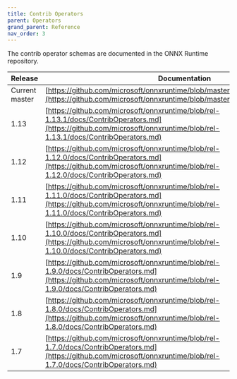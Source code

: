 ```yaml
---
title: Contrib Operators
parent: Operators
grand_parent: Reference
nav_order: 3
---
```


The contrib operator schemas are documented in the ONNX Runtime repository.

| Release | Documentation |
|---------|---------------|
| Current master | [https://github.com/microsoft/onnxruntime/blob/master/docs/ContribOperators.md](https://github.com/microsoft/onnxruntime/blob/master/docs/ContribOperators.md) |
| 1.13 | [https://github.com/microsoft/onnxruntime/blob/rel-1.13.1/docs/ContribOperators.md](https://github.com/microsoft/onnxruntime/blob/rel-1.13.1/docs/ContribOperators.md)|
| 1.12 | [https://github.com/microsoft/onnxruntime/blob/rel-1.12.0/docs/ContribOperators.md](https://github.com/microsoft/onnxruntime/blob/rel-1.12.0/docs/ContribOperators.md)|
| 1.11 | [https://github.com/microsoft/onnxruntime/blob/rel-1.11.0/docs/ContribOperators.md](https://github.com/microsoft/onnxruntime/blob/rel-1.11.0/docs/ContribOperators.md)|
| 1.10 | [https://github.com/microsoft/onnxruntime/blob/rel-1.10.0/docs/ContribOperators.md](https://github.com/microsoft/onnxruntime/blob/rel-1.10.0/docs/ContribOperators.md)|
| 1.9 | [https://github.com/microsoft/onnxruntime/blob/rel-1.9.0/docs/ContribOperators.md](https://github.com/microsoft/onnxruntime/blob/rel-1.9.0/docs/ContribOperators.md)|
| 1.8 | [https://github.com/microsoft/onnxruntime/blob/rel-1.8.0/docs/ContribOperators.md](https://github.com/microsoft/onnxruntime/blob/rel-1.8.0/docs/ContribOperators.md)
| 1.7 | [https://github.com/microsoft/onnxruntime/blob/rel-1.7.0/docs/ContribOperators.md](https://github.com/microsoft/onnxruntime/blob/rel-1.7.0/docs/ContribOperators.md)|


